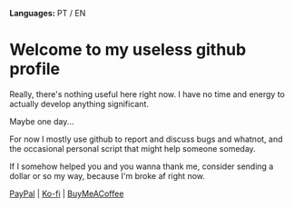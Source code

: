 <!-- https://docs.github.com/en/get-started/writing-on-github/getting-started-with-writing-and-formatting-on-github/basic-writing-and-formatting-syntax -->
**Languages:** PT / EN

# Welcome to my useless github profile

Really, there's nothing useful here right now. I have no time and energy to actually develop anything significant.

Maybe one day...

For now I mostly use github to report and discuss bugs and whatnot, and the occasional personal script that might help someone someday.

If I somehow helped you and you wanna thank me, consider sending a dollar or so my way, because I'm broke af right now.

[PayPal](https://www.paypal.com/donate/?business=NA4SGGWAQHFEJ) | [Ko-fi](https://ko-fi.com/mateusauri) | [BuyMeACoffee](https://www.buymeacoffee.com/mateusauri)

<!-- eggs -->
